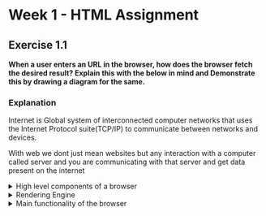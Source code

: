 
# Week 1 - HTML Assignment

## Exercise 1.1
**When a user enters an URL in the browser, how does the browser fetch the desired result? Explain this with the below in mind and Demonstrate this by drawing a diagram for the same.**

### Explanation

Internet is Global system of interconnected computer networks that uses the 
Internet Protocol suite(TCP/IP) to communicate between networks and devices.

With web we dont just mean websites but any interaction with a computer called
server and you are communicating with that server and get data present on the internet 


<details>
    <summary>High level components of a browser</summary>

    1. User Interface
    2. Browser engine (Server <-> Rendering engine)
    3. Rendering engine (HTML, CSS -> Webpage)
    4. JS interpreter (chrome-V8, firefox-spidermonkey)
    5. Network
    6. Data storage (cookies and local storage)

[![Componentsbrowser-comp-1.png](https://i.postimg.cc/rmqLT7bB/Componentsbrowser-comp-1.png)](https://postimg.cc/TyNsqNT0)

</details>


<details>
    <summary>Rendering Engine</summary>

<p>
    Rendering Engine reads HTML and constructs a DOM content tree made up of DOM nodes. Nodes can be images, text blocks, buttons, lists, etc. Render engine gets data from a server of the network. With the styling components (CSS), a new rendered tree called CSSOM is formed. Then DOM tree and CSSOM tree forms a render tree and it goes through a layout process where each node is positioned on the screen with coordinates. The rendered tree is then traversed with each node painted using the UI backend layer. When the parsing process is finished the browser will mark the document as interactive and allow us(the user) to interact with the nodes on the page.
</p>

<p>
    Different browsers use different render engines. Like Chrome and Opera uses Blink and Firefox uses Gecko.
</p>

Rendering Process:

1. Process HTML markup and build a DOM tree
2. Process CSS markup and build the CSSOM tree
3. Combine DOM and CSSOM into a render tree
4. Run layout on display of the render tree to compute the geometry of each node
5. Paint the individual nodes on the screen.

[![Funnelrender-engine.png](https://i.postimg.cc/QMh06DvW/Funnelrender-engine.png)](https://postimg.cc/nXS4zyFH)

</details>


<details>
    <summary>Main functionality of the browser</summary>

<p>
    Let's take the most common scenario that you are visiting a web page like youtube.com. So we open up our browser and enter https://www.youtube.com. Now on the backend side, any website needs to be stored somewhere from where anyone could access them with some URL links. So the data center servers works as a storage centers. Now when ever you request youtube.com, server returns some UI files (HTML, CSS, JS) and some client side processing files (JS) to your browser. Because browser in the end is just an interpreter which gets some source code and it can display it on the screen.
</p>

<p>
    But now the question is how does the servers know what data or web page are we requesting. So every webpage has its address, more commonly known as IP address. This IP address points to a location in the server. So to get this address, our browser contacts a DNS(Domain Name System) server. DNS is like a huge dictionary and has key-value pairs. Key as the domain name and value as an IP address. On request from the browser, this IP address is returned to the browser. Now the browser goes to server with this IP address via our router and TCP/IP (Trasmission Control Protocol/Internet Protocol). And how so ever the website is developed, processes takes place in server side and the result is returned to the browser. If the website has dynamic approaches, then an end-to-end encrypted connection is formed between client side and server side with https(Hypertext Transfer Protocol Secure).
</p>

<p>
    Lets take a deeper look into involved techs and what source code does a broswer gets from a server. Browser gets a combination of HTML CSS and JS. These are the three technologies involved into getting the screen what you see. HTML (Hypertext Markup Language) and it gives a web page a skeleton and is written in a standardized tags representing different components of a website. Like header, footer, images, sections, etc. Css (Cascading Style Sheet) gives the styles/looks to a webpage like colors, animations, margin, padding, etc. And then comes JS (JavaScript) which brings in all the logic to the UI and all the dynamic mobility of code. For eg. events like onclick drop-downs, generating product cards on e-commerce webpages, etc. Now if the page is generated dynamically on the server side, then there need to be some code that runs on the server side. This is done by the techs like NodeJs, PHP, etc. There are some frameworks like ReactJs, VueJs, AngularJs, which makes parsing incoming requests easier and you get a finished parsed data. There are also some new techs for real time communication where you dont have request-response but server actively push a new message to the client so client never sent a request but gets new data anyways through a tech named WebSockets.
</p>

Browsing Process:

1. Browser reuest DNS server for URLs' IP address
2. DNS returns browser an IP address
3. Browser requests network/server for files present on IP address
4. Server returns browser with the HTML, CSS and JS files
5. Rendering engine and JS interpreter displays webpage on the display area of browser

[![Componentsbrowser-func.png](https://i.postimg.cc/9FnQcFcy/Componentsbrowser-func.png)](https://postimg.cc/hfVBrnzG)

</details>